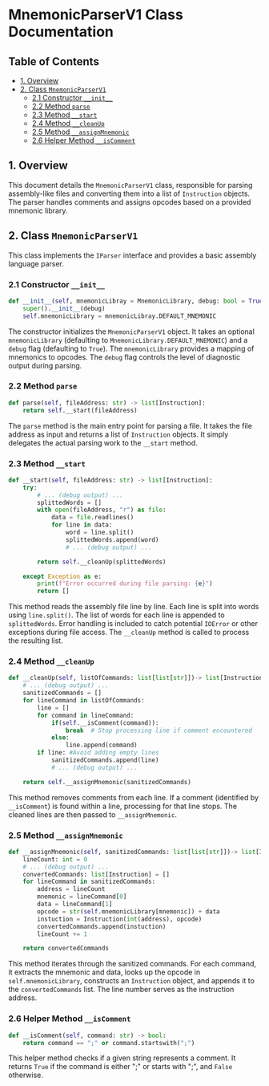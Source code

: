 # MnemonicParserV1 Class Documentation

## Table of Contents

* [1. Overview](#1-overview)
* [2. Class `MnemonicParserV1`](#2-class-mnemonicparserv1)
    * [2.1 Constructor `__init__`](#21-constructor-__init__)
    * [2.2 Method `parse`](#22-method-parse)
    * [2.3 Method `__start`](#23-method-__start)
    * [2.4 Method `__cleanUp`](#24-method-__cleanup)
    * [2.5 Method `__assignMnemonic`](#25-method-__assignmnemonic)
    * [2.6 Helper Method `__isComment`](#26-helper-method-__iscomment)


## 1. Overview

This document details the `MnemonicParserV1` class, responsible for parsing assembly-like files and converting them into a list of `Instruction` objects.  The parser handles comments and assigns opcodes based on a provided mnemonic library.


## 2. Class `MnemonicParserV1`

This class implements the `IParser` interface and provides a basic assembly language parser.

### 2.1 Constructor `__init__`

```python
def __init__(self, mnemonicLibray = MnemonicLibrary, debug: bool = True):
    super().__init__(debug)
    self.mnemonicLibrary = mnemonicLibray.DEFAULT_MNEMONIC
```

The constructor initializes the `MnemonicParserV1` object. It takes an optional `mnemonicLibrary` (defaulting to `MnemonicLibrary.DEFAULT_MNEMONIC`) and a `debug` flag (defaulting to `True`). The `mnemonicLibrary` provides a mapping of mnemonics to opcodes. The `debug` flag controls the level of diagnostic output during parsing.


### 2.2 Method `parse`

```python
def parse(self, fileAddress: str) -> list[Instruction]:
    return self.__start(fileAddress)
```

The `parse` method is the main entry point for parsing a file. It takes the file address as input and returns a list of `Instruction` objects. It simply delegates the actual parsing work to the `__start` method.


### 2.3 Method `__start`

```python
def __start(self, fileAddress: str) -> list[Instruction]:
    try:
        # ... (debug output) ...
        splittedWords = []
        with open(fileAddress, "r") as file:
            data = file.readlines()
            for line in data:
                word = line.split()
                splittedWords.append(word)
                # ... (debug output) ...

        return self.__cleanUp(splittedWords)

    except Exception as e:
        print(f"Error occurred during file parsing: {e}")
        return []
```

This method reads the assembly file line by line. Each line is split into words using `line.split()`.  The list of words for each line is appended to `splittedWords`.  Error handling is included to catch potential `IOError` or other exceptions during file access.  The `__cleanUp` method is called to process the resulting list.


### 2.4 Method `__cleanUp`

```python
def __cleanUp(self, listOfCommands: list[list[str]])-> list[Instruction]:
    # ... (debug output) ...
    sanitizedCommands = []
    for lineCommand in listOfCommands:
        line = []
        for command in lineCommand:
            if(self.__isComment(command)):
                break  # Stop processing line if comment encountered
            else:
                line.append(command)
        if line: #Avoid adding empty lines
            sanitizedCommands.append(line)
            # ... (debug output) ...

    return self.__assignMnemonic(sanitizedCommands)
```

This method removes comments from each line. If a comment (identified by `__isComment`) is found within a line, processing for that line stops.  The cleaned lines are then passed to `__assignMnemonic`.


### 2.5 Method `__assignMnemonic`

```python
def __assignMnemonic(self, sanitizedCommands: list[list[str]])-> list[Instruction]:
    lineCount: int = 0
    # ... (debug output) ...
    convertedCommands: list[Instruction] = []
    for lineCommand in sanitizedCommands:
        address = lineCount
        mnemonic = lineCommand[0]
        data = lineCommand[1]    
        opcode = str(self.mnemonicLibrary[mnemonic]) + data
        instuction = Instruction(int(address), opcode)
        convertedCommands.append(instuction)
        lineCount += 1

    return convertedCommands
```

This method iterates through the sanitized commands. For each command, it extracts the mnemonic and data, looks up the opcode in `self.mnemonicLibrary`, constructs an `Instruction` object, and appends it to the `convertedCommands` list.  The line number serves as the instruction address.


### 2.6 Helper Method `__isComment`

```python
def __isComment(self, command: str) -> bool:
    return command == ";" or command.startswith(";")
```

This helper method checks if a given string represents a comment.  It returns `True` if the command is either ";" or starts with ";", and `False` otherwise.


